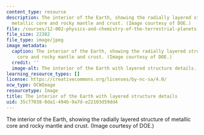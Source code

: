 ```yaml
---
content_type: resource
description: The interior of the Earth, showing the radially layered structure of
  metallic core and rocky mantle and crust. (Image courtesy of DOE.)
file: /courses/12-002-physics-and-chemistry-of-the-terrestrial-planets-fall-2008/35c770380da1494b9a7de22103d59dd4_12-002f08.jpg
file_size: 22382
file_type: image/jpeg
image_metadata:
  caption: The interior of the Earth, showing the radially layered structure of metallic
    core and rocky mantle and crust. (Image courtesy of DOE.)
  credit: ''
  image-alt: The interior of the Earth with layered structure details.
learning_resource_types: []
license: https://creativecommons.org/licenses/by-nc-sa/4.0/
ocw_type: OCWImage
resourcetype: Image
title: The interior of the Earth with layered structure details
uid: 35c77038-0da1-494b-9a7d-e22103d59dd4
---
```

The interior of the Earth, showing the radially layered structure of metallic core and rocky mantle and crust. (Image courtesy of DOE.)